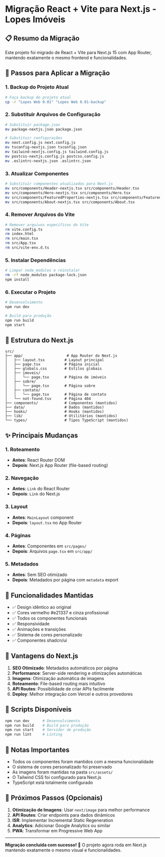 # Migração React + Vite para Next.js - Lopes Imóveis

## 📋 Resumo da Migração

Este projeto foi migrado de React + Vite para Next.js 15 com App Router, mantendo exatamente o mesmo frontend e funcionalidades.

## 🚀 Passos para Aplicar a Migração

### 1. Backup do Projeto Atual
```bash
# Faça backup do projeto atual
cp -r "Lopes Web 0.01" "Lopes Web 0.01-backup"
```

### 2. Substituir Arquivos de Configuração
```bash
# Substituir package.json
mv package-nextjs.json package.json

# Substituir configurações
mv next.config.js next.config.js
mv tsconfig-nextjs.json tsconfig.json
mv tailwind-nextjs.config.js tailwind.config.js
mv postcss-nextjs.config.js postcss.config.js
mv .eslintrc-nextjs.json .eslintrc.json
```

### 3. Atualizar Componentes
```bash
# Substituir componentes atualizados para Next.js
mv src/components/Header-nextjs.tsx src/components/Header.tsx
mv src/components/Hero-nextjs.tsx src/components/Hero.tsx
mv src/components/FeaturedProperties-nextjs.tsx src/components/FeaturedProperties.tsx
mv src/components/About-nextjs.tsx src/components/About.tsx
```

### 4. Remover Arquivos do Vite
```bash
# Remover arquivos específicos do Vite
rm vite.config.ts
rm index.html
rm src/main.tsx
rm src/App.tsx
rm src/vite-env.d.ts
```

### 5. Instalar Dependências
```bash
# Limpar node_modules e reinstalar
rm -rf node_modules package-lock.json
npm install
```

### 6. Executar o Projeto
```bash
# Desenvolvimento
npm run dev

# Build para produção
npm run build
npm start
```

## 📁 Estrutura do Next.js

```
src/
├── app/                    # App Router do Next.js
│   ├── layout.tsx         # Layout principal
│   ├── page.tsx           # Página inicial
│   ├── globals.css        # Estilos globais
│   ├── imoveis/
│   │   └── page.tsx       # Página de imóveis
│   ├── sobre/
│   │   └── page.tsx       # Página sobre
│   ├── contato/
│   │   └── page.tsx       # Página de contato
│   └── not-found.tsx      # Página 404
├── components/            # Componentes (mantidos)
├── data/                  # Dados (mantidos)
├── hooks/                 # Hooks (mantidos)
├── lib/                   # Utilitários (mantidos)
└── types/                 # Tipos TypeScript (mantidos)
```

## ✨ Principais Mudanças

### 1. Roteamento
- **Antes**: React Router DOM
- **Depois**: Next.js App Router (file-based routing)

### 2. Navegação
- **Antes**: `Link` do React Router
- **Depois**: `Link` do Next.js

### 3. Layout
- **Antes**: `MainLayout` component
- **Depois**: `layout.tsx` no App Router

### 4. Páginas
- **Antes**: Componentes em `src/pages/`
- **Depois**: Arquivos `page.tsx` em `src/app/`

### 5. Metadados
- **Antes**: Sem SEO otimizado
- **Depois**: Metadados por página com `metadata` export

## 🎨 Funcionalidades Mantidas

- ✅ Design idêntico ao original
- ✅ Cores vermelho #e21337 e cinza profissional
- ✅ Todos os componentes funcionais
- ✅ Responsividade
- ✅ Animações e transições
- ✅ Sistema de cores personalizado
- ✅ Componentes shadcn/ui

## 🚀 Vantagens do Next.js

1. **SEO Otimizado**: Metadados automáticos por página
2. **Performance**: Server-side rendering e otimizações automáticas
3. **Imagens**: Otimização automática de imagens
4. **Roteamento**: File-based routing mais intuitivo
5. **API Routes**: Possibilidade de criar APIs facilmente
6. **Deploy**: Melhor integração com Vercel e outros provedores

## 🔧 Scripts Disponíveis

```bash
npm run dev      # Desenvolvimento
npm run build    # Build para produção
npm run start    # Servidor de produção
npm run lint     # Linting
```

## 📝 Notas Importantes

- Todos os componentes foram mantidos com a mesma funcionalidade
- O sistema de cores personalizado foi preservado
- As imagens foram mantidas na pasta `src/assets/`
- O Tailwind CSS foi configurado para Next.js
- TypeScript está totalmente configurado

## 🎯 Próximos Passos (Opcionais)

1. **Otimização de Imagens**: Usar `next/image` para melhor performance
2. **API Routes**: Criar endpoints para dados dinâmicos
3. **ISR**: Implementar Incremental Static Regeneration
4. **Analytics**: Adicionar Google Analytics ou similar
5. **PWA**: Transformar em Progressive Web App

---

**Migração concluída com sucesso!** 🎉
O projeto agora roda em Next.js mantendo exatamente o mesmo visual e funcionalidades.
